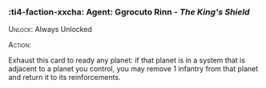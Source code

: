 ### :ti4-faction-xxcha: **Agent**: Ggrocuto Rinn - _The King's Shield_

<span style="font-variant:small-caps;">Unlock</span>: Always Unlocked

<span style="font-variant:small-caps;">Action</span>:

Exhaust this card to ready any planet: if that planet is in a system that is adjacent to a planet you control, you may remove 1 infantry from that planet and return it to its reinforcements.
